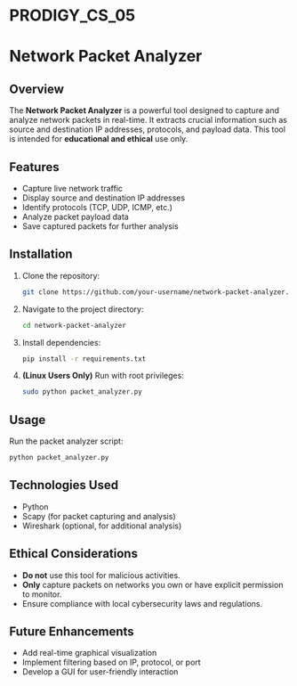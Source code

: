 # PRODIGY_CS_05

# Network Packet Analyzer

## Overview
The **Network Packet Analyzer** is a powerful tool designed to capture and analyze network packets in real-time. It extracts crucial information such as source and destination IP addresses, protocols, and payload data. This tool is intended for **educational and ethical** use only.

## Features
- Capture live network traffic
- Display source and destination IP addresses
- Identify protocols (TCP, UDP, ICMP, etc.)
- Analyze packet payload data
- Save captured packets for further analysis

## Installation
1. Clone the repository:
   ```sh
   git clone https://github.com/your-username/network-packet-analyzer.git
   ```
2. Navigate to the project directory:
   ```sh
   cd network-packet-analyzer
   ```
3. Install dependencies:
   ```sh
   pip install -r requirements.txt
   ```
4. **(Linux Users Only)** Run with root privileges:
   ```sh
   sudo python packet_analyzer.py
   ```

## Usage
Run the packet analyzer script:
```sh
python packet_analyzer.py
```

## Technologies Used
- Python
- Scapy (for packet capturing and analysis)
- Wireshark (optional, for additional analysis)

## Ethical Considerations
- **Do not** use this tool for malicious activities.
- **Only** capture packets on networks you own or have explicit permission to monitor.
- Ensure compliance with local cybersecurity laws and regulations.

## Future Enhancements
- Add real-time graphical visualization
- Implement filtering based on IP, protocol, or port
- Develop a GUI for user-friendly interaction
